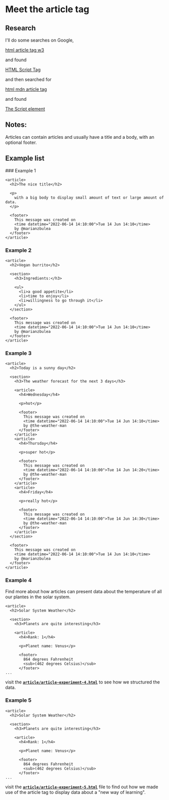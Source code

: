 # Meet the article tag

## Research

I'll do some searches on Google,

[html article tag w3](https://www.google.com/search?q=html+article+tag+w3)

and found

[HTML Script Tag](https://www.w3schools.com/tags/tag_article.asp)

and then searched for

[html mdn article tag](https://www.google.com/search?q=html+mdn+article)

and found

[The Script element](https://developer.mozilla.org/en-US/docs/Web/HTML/Element/article)

## Notes:

Articles can contain articles and usually have a title and a body, with an optional footer.

## Example list

### Example 1

```html:
<article>
  <h2>The nice title</h2>

  <p>
    with a big body to display small amount of text or large amount of data.
  </p>

  <footer>
    This message was created on
    <time datetime="2022-06-14 14:10:00">Tue 14 Jun 14:10</time>
    by @marianzbulea
  </footer>
</article>

```

### Example 2

```html:
<article>
  <h2>Vegan burrito</h2>

  <section>
    <h3>Ingredients:</h3>

    <ul>
      <li>a good appetite</li>
      <li>time to enjoy</li>
      <li>willingness to go through it</li>
    </ul>
  </section>

  <footer>
    This message was created on
    <time datetime="2022-06-14 14:10:00">Tue 14 Jun 14:10</time>
    by @marianzbulea
  </footer>
</article>

```

### Example 3

```html:
<article>
  <h2>Today is a sunny day</h2>

  <section>
    <h3>The weather forecast for the next 3 days</h3>

    <article>
      <h4>Wednesday</h4>

      <p>hot</p>

      <footer>
        This message was created on
        <time datetime="2022-06-14 14:10:00">Tue 14 Jun 14:10</time>
        by @the-weather-man
      </footer>
    </article>
    <article>
      <h4>Thursday</h4>

      <p>super hot</p>

      <footer>
        This message was created on
        <time datetime="2022-06-14 14:10:00">Tue 14 Jun 14:20</time>
        by @the-weather-man
      </footer>
    </article>
    <article>
      <h4>Friday</h4>

      <p>really hot</p>

      <footer>
        This message was created on
        <time datetime="2022-06-14 14:10:00">Tue 14 Jun 14:30</time>
        by @the-weather-man
      </footer>
    </article>
  </section>

  <footer>
    This message was created on
    <time datetime="2022-06-14 14:10:00">Tue 14 Jun 14:10</time>
    by @marianzbulea
  </footer>
</article>

```

### Example 4

Find more about how articles can present data about the temperature of all our plantes in the solar system.

```html:
<article>
  <h2>Solar System Weather</h2>

  <section>
    <h3>Planets are quite interesting</h3>

    <article>
      <h4>Rank: 1</h4>

      <p>Planet name: Venus</p>

      <footer>
        864 degrees Fahrenheit
        <sub>(462 degrees Celsius)</sub>
      </footer>
...
```

visit the <ins>**`article/article-experiment-4.html`**</ins> to see how we structured the data.

### Example 5

```html:
<article>
  <h2>Solar System Weather</h2>

  <section>
    <h3>Planets are quite interesting</h3>

    <article>
      <h4>Rank: 1</h4>

      <p>Planet name: Venus</p>

      <footer>
        864 degrees Fahrenheit
        <sub>(462 degrees Celsius)</sub>
      </footer>
...
```

visit the <ins>**`article/article-experiment-5.html`**</ins> file to find out how we made use of the article tag to display data about a "new way of learning".
